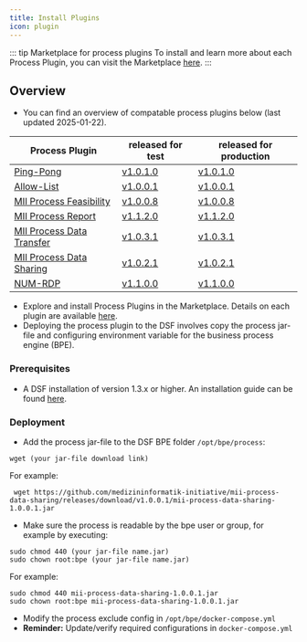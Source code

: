 ```yaml
---
title: Install Plugins
icon: plugin
---
```


::: tip Marketplace for process plugins
To install and learn more about each Process Plugin, you can visit the Marketplace [here](https://hub.dsf.dev).
:::


## **Overview**
- You can find an overview of compatable process plugins below (last updated 2025-01-22).


| Process Plugin | released for test | released for production |
| -------------- | ----------------- | ----------------------- |
| [Ping-Pong](https://github.com/datasharingframework/dsf-process-ping-pong/releases) | [v1.0.1.0](https://github.com/datasharingframework/dsf-process-ping-pong/releases/tag/v1.0.1.0) | [v1.0.1.0](https://github.com/datasharingframework/dsf-process-ping-pong/releases/tag/v1.0.1.0) |
| [Allow-List](https://github.com/datasharingframework/dsf-process-allow-list/releases) | [v1.0.0.1](https://github.com/datasharingframework/dsf-process-allow-list/releases/tag/v1.0.0.1) | [v1.0.0.1](https://github.com/datasharingframework/dsf-process-allow-list/releases/tag/v1.0.0.1) |
| [MII Process Feasibility](https://github.com/medizininformatik-initiative/mii-process-feasibility/releases) | [v1.0.0.8](https://github.com/medizininformatik-initiative/mii-process-feasibility/releases/tag/v1.0.0.8) | [v1.0.0.8](https://github.com/medizininformatik-initiative/mii-process-feasibility/releases/tag/v1.0.0.8) |
| [MII Process Report](https://github.com/medizininformatik-initiative/mii-process-report/releases) | [v1.1.2.0](https://github.com/medizininformatik-initiative/mii-process-report/releases/tag/v1.1.2.0) | [v1.1.2.0](https://github.com/medizininformatik-initiative/mii-process-report/releases/tag/v1.1.2.0) |
| [MII Process Data Transfer](https://github.com/medizininformatik-initiative/mii-process-data-transfer/releases) | [v1.0.3.1](https://github.com/medizininformatik-initiative/mii-process-data-transfer/releases/tag/v1.0.3.1) | [v1.0.3.1](https://github.com/medizininformatik-initiative/mii-process-data-transfer/releases/tag/v1.0.3.1) |
| [MII Process Data Sharing](https://github.com/medizininformatik-initiative/mii-process-data-sharing/releases) | [v1.0.2.1](https://github.com/medizininformatik-initiative/mii-process-data-sharing/releases/tag/v1.0.2.1) | [v1.0.2.1](https://github.com/medizininformatik-initiative/mii-process-data-sharing/releases/tag/v1.0.2.1) |
| [NUM-RDP](https://github.com/num-codex/codex-processes-ap1/releases) | [v1.1.0.0](https://github.com/num-codex/codex-processes-ap1/releases/tag/v1.1.0.0) | [v1.1.0.0](https://github.com/num-codex/codex-processes-ap1/releases/tag/v1.1.0.0) |


- Explore and install Process Plugins in the Marketplace. Details on each plugin are available [here](https://hub.dsf.dev/).
- Deploying the process plugin to the DSF involves copy the process jar-file and configuring environment variable for the business process engine (BPE).


### Prerequisites
- A DSF installation of version 1.3.x or higher. An installation guide can be found [here](https://dsf.dev/stable/maintain/install.html).

### Deployment
- Add the process jar-file to the DSF BPE folder `/opt/bpe/process`: 
```
wget (your jar-file download link)
```

For example:
```
 wget https://github.com/medizininformatik-initiative/mii-process-data-sharing/releases/download/v1.0.0.1/mii-process-data-sharing-1.0.0.1.jar
```

- Make sure the process is readable by the bpe user or group, for example by executing:
```
sudo chmod 440 (your jar-file name.jar)
sudo chown root:bpe (your jar-file name.jar)
```
For example:
```
sudo chmod 440 mii-process-data-sharing-1.0.0.1.jar
sudo chown root:bpe mii-process-data-sharing-1.0.0.1.jar
```

- Modify the process exclude config in `/opt/bpe/docker-compose.yml`
- **Reminder:** Update/verify required configurations in `docker-compose.yml`

